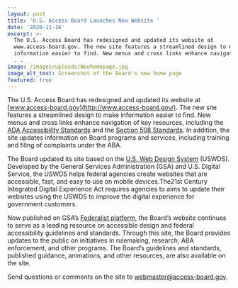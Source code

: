 ```yaml
---
layout: post
title: 'U.S. Access Board Launches New Website '
date: '2020-11-16'
excerpt: >-
  The U.S. Access Board has redesigned and updated its website at
  www.access-board.gov. The new site features a streamlined design to make
  information easier to find. New menus and cross links enhance navigation of .
  . .
image: /images/uploads/Newhomepage.jpg
image_alt_text: Screenshot of the Board's new home page
featured: true
---
```

The U.S. Access Board has redesigned and updated its website at [www.access-board.gov](http://www.access-board.gov/). The new site features a streamlined design to make information easier to find. New menus and cross links enhance navigation of key resources, including the [ADA Accessibility Standards](https://access-board.gov/ada/) and the [Section 508 Standards](https://access-board.gov/ict/). In addition, the site updates information on Board programs and services, including training and filing of complaints under the ABA.

The Board updated its site based on the [U.S. Web Design System](https://designsystem.digital.gov/) (USWDS). Developed by the General Services Administration (GSA) and U.S. Digital Service, the USWDS helps federal agencies create websites that are accessible, fast, and easy to use on mobile devices.The21st Century Integrated Digital Experience Act requires agencies to aims to update their websites using the USWDS to improve the digital experience for government customers.

Now published on GSA’s [Federalist platform](https://federalist.18f.gov/), the Board’s website continues to serve as a leading resource on accessible design and federal accessibility guidelines and standards. Through this site, the Board provides updates to the public on initiatives in rulemaking, research, ABA enforcement, and other programs. The Board’s guidelines and standards, published guidance, animations, and other resources, are also available on the site.

Send questions or comments on the site to [webmaster@access-board.gov](mailto:webmaster@access-board.gov).
